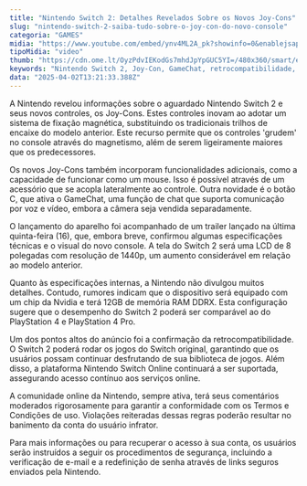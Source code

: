 ```yaml
---
title: "Nintendo Switch 2: Detalhes Revelados Sobre os Novos Joy-Cons"
slug: "nintendo-switch-2-saiba-tudo-sobre-o-joy-con-do-novo-console"
categoria: "GAMES"
midia: "https://www.youtube.com/embed/ynv4ML2A_pk?showinfo=0&enablejsapi=1"
tipoMidia: "video"
thumb: "https://cdn.ome.lt/OyzPdvIEKodGs7mhdJpYpGUC5YI=/480x360/smart/extras/conteudos/01_9cdao38.jpg"
keywords: "Nintendo Switch 2, Joy-Con, GameChat, retrocompatibilidade, Nintendo"
data: "2025-04-02T13:21:33.388Z"
---
```


A Nintendo revelou informações sobre o aguardado Nintendo Switch 2 e seus novos controles, os Joy-Cons. Estes controles inovam ao adotar um sistema de fixação magnética, substituindo os tradicionais trilhos de encaixe do modelo anterior. Este recurso permite que os controles 'grudem' no console através do magnetismo, além de serem ligeiramente maiores que os predecessores.

Os novos Joy-Cons também incorporam funcionalidades adicionais, como a capacidade de funcionar como um mouse. Isso é possível através de um acessório que se acopla lateralmente ao controle. Outra novidade é o botão C, que ativa o GameChat, uma função de chat que suporta comunicação por voz e vídeo, embora a câmera seja vendida separadamente.

O lançamento do aparelho foi acompanhado de um trailer lançado na última quinta-feira (16), que, embora breve, confirmou algumas especificações técnicas e o visual do novo console. A tela do Switch 2 será uma LCD de 8 polegadas com resolução de 1440p, um aumento considerável em relação ao modelo anterior.

Quanto às especificações internas, a Nintendo não divulgou muitos detalhes. Contudo, rumores indicam que o dispositivo será equipado com um chip da Nvidia e terá 12GB de memória RAM DDRX. Esta configuração sugere que o desempenho do Switch 2 poderá ser comparável ao do PlayStation 4 e PlayStation 4 Pro.

Um dos pontos altos do anúncio foi a confirmação da retrocompatibilidade. O Switch 2 poderá rodar os jogos do Switch original, garantindo que os usuários possam continuar desfrutando de sua biblioteca de jogos. Além disso, a plataforma Nintendo Switch Online continuará a ser suportada, assegurando acesso contínuo aos serviços online.

A comunidade online da Nintendo, sempre ativa, terá seus comentários moderados rigorosamente para garantir a conformidade com os Termos e Condições de uso. Violações reiteradas dessas regras poderão resultar no banimento da conta do usuário infrator.

Para mais informações ou para recuperar o acesso à sua conta, os usuários serão instruídos a seguir os procedimentos de segurança, incluindo a verificação de e-mail e a redefinição de senha através de links seguros enviados pela Nintendo.